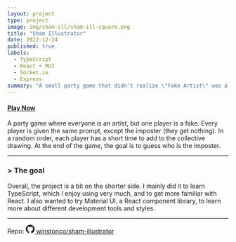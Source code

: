 ```yaml
---
layout: project
type: project
image: img/sham-ill/sham-ill-square.png
title: "Sham Illustrator"
date: 2022-12-24
published: true
labels:
  - TypeScript
  - React + MUI
  - Socket.io
  - Express
summary: "A small party game that didn't realize \"Fake Artist\" was already taken."
---
```


#### [Play Now](https://sham-illustrator.onrender.com/)

A party game where everyone is an artist, but one player is a fake. Every player is given the same prompt, except the imposter (they get nothing). In a random order, each player has a short time to add to the collective drawing. At the end of the game, the goal is to guess who is the imposter.

<hr>

### > The goal

Overall, the project is a bit on the shorter side. I mainly did it to learn TypeScript, which I enjoy using very much, and to get more familiar with React. I also wanted to try Material UI, a React component library, to learn more about different development tools and styles.

<hr>

Repo: <a href="https://github.com/winstonco/sham-illustrator"><svg xmlns="http://www.w3.org/2000/svg" width="20" height="20" fill="currentColor" class="bi bi-github mx-1" viewBox="0 0 16 16"><path d="M8 0C3.58 0 0 3.58 0 8c0 3.54 2.29 6.53 5.47 7.59.4.07.55-.17.55-.38 0-.19-.01-.82-.01-1.49-2.01.37-2.53-.49-2.69-.94-.09-.23-.48-.94-.82-1.13-.28-.15-.68-.52-.01-.53.63-.01 1.08.58 1.23.82.72 1.21 1.87.87 2.33.66.07-.52.28-.87.51-1.07-1.78-.2-3.64-.89-3.64-3.95 0-.87.31-1.59.82-2.15-.08-.2-.36-1.02.08-2.12 0 0 .67-.21 2.2.82.64-.18 1.32-.27 2-.27.68 0 1.36.09 2 .27 1.53-1.04 2.2-.82 2.2-.82.44 1.1.16 1.92.08 2.12.51.56.82 1.27.82 2.15 0 3.07-1.87 3.75-3.65 3.95.29.25.54.73.54 1.48 0 1.07-.01 1.93-.01 2.2 0 .21.15.46.55.38A8.012 8.012 0 0 0 16 8c0-4.42-3.58-8-8-8z"></path></svg> winstonco/sham-illustrator </a>
